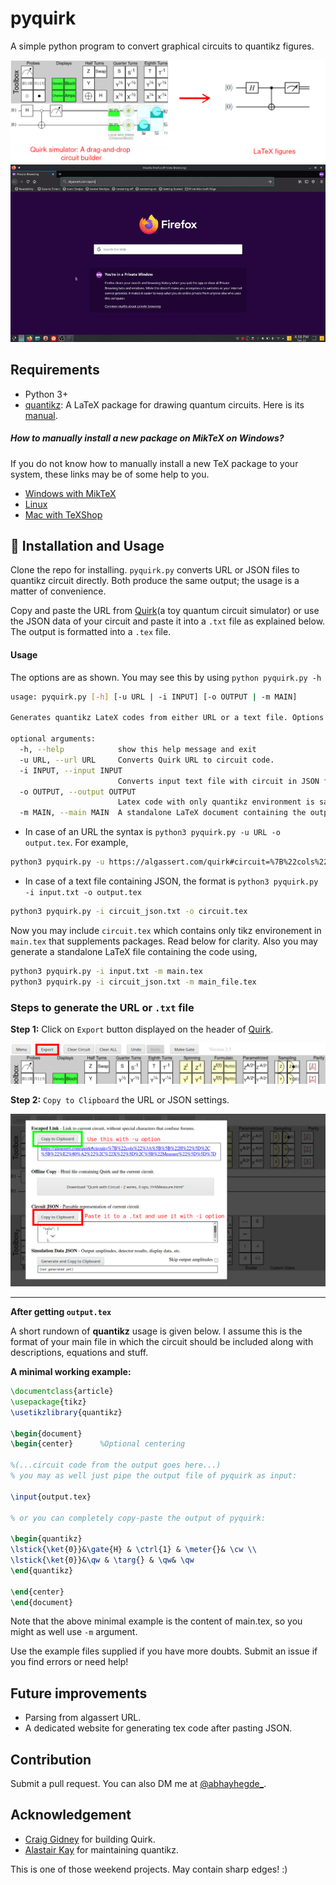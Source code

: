 # pyquirk
A simple python program to convert graphical circuits to quantikz figures.

![Product](product.png)
![demo](demo.gif)

## Requirements
- Python 3+
- [quantikz](https://ctan.org/pkg/quantikz?lang=en): A LaTeX package for drawing quantum circuits. Here is its [manual](http://mirrors.ibiblio.org/CTAN/graphics/pgf/contrib/quantikz/quantikz.pdf).

##### How to manually install a new package on MikTeX on Windows?
If you do not know how to manually install a new TeX package to your system, these links may be of some help to you.
- [Windows with MikTeX](https://tex.stackexchange.com/questions/2063/how-can-i-manually-install-a-package-on-miktex-windows)
- [Linux](https://tex.stackexchange.com/questions/73016/how-do-i-install-an-individual-package-on-a-linux-system)
- [Mac with TeXShop](https://tex.stackexchange.com/questions/12102/how-do-i-install-ctan-packages-on-mac-os-with-texshop)

## 💾 Installation and Usage
Clone the repo for installing. `pyquirk.py` converts URL or JSON files to quantikz circuit directly. Both produce the same output; the usage is a matter of convenience.

Copy and paste the URL from [Quirk](https://algassert.com/quirk)(a toy quantum circuit simulator) or use the JSON data of your circuit and paste it into a `.txt` file as explained below. The output is formatted into a `.tex` file.

#### Usage
The options are as shown. You may see this by using `python pyquirk.py -h`

```bash
usage: pyquirk.py [-h] [-u URL | -i INPUT] [-o OUTPUT | -m MAIN]

Generates quantikz LateX codes from either URL or a text file. Options are explained below.

optional arguments:
  -h, --help            show this help message and exit
  -u URL, --url URL     Converts Quirk URL to circuit code.
  -i INPUT, --input INPUT
                        Converts input text file with circuit in JSON format to circuit code.
  -o OUTPUT, --output OUTPUT
                        Latex code with only quantikz environment is saved in output file.
  -m MAIN, --main MAIN  A standalone LaTeX document containing the output circuit code.
```

- In case of an URL the syntax is `python3 pyquirk.py -u URL -o output.tex`. For example,

```bash
python3 pyquirk.py -u https://algassert.com/quirk#circuit=%7B%22cols%22%3A%5B%5B%22H%22%5D%2C%5B%22%E2%80%A2%22%2C%22X%22%5D%2C%5B%22Measure%22%5D%5D%7D -o circuit.tex
```

- In case of a text file containing JSON, the format is `python3 pyquirk.py -i input.txt -o output.tex`

```bash
python3 pyquirk.py -i circuit_json.txt -o circuit.tex
```

Now you may include `circuit.tex` which contains only tikz environement in `main.tex` that supplements packages. Read below for clarity. Also you may generate a standalone LaTeX file containing the code using,

```bash
python3 pyquirk.py -i input.txt -m main.tex
python3 pyquirk.py -i circuit_json.txt -m main_file.tex
```

### Steps to generate the URL or `.txt` file
**Step 1:** Click on `Export` button displayed on the header of [Quirk](https://algassert.com/quirk).

![Step 1: Click Export button](quirk1-m.png)

**Step 2:** `Copy to Clipboard` the URL or JSON settings.

![Step 2: Click on Copy JSON settings](quirk2.png)

---

**After getting `output.tex`**

A short rundown of **quantikz** usage is given below. I assume this is the format of your main file in which the circuit should be included along with descriptions, equations and stuff.

**A minimal working example:**
```latex
\documentclass{article}
\usepackage{tikz}
\usetikzlibrary{quantikz}

\begin{document}
\begin{center}      %Optional centering

%(...circuit code from the output goes here...)
% you may as well just pipe the output file of pyquirk as input:

\input{output.tex}

% or you can completely copy-paste the output of pyquirk:

\begin{quantikz}
\lstick{\ket{0}}&\gate{H} & \ctrl{1} & \meter{}& \cw \\
\lstick{\ket{0}}&\qw & \targ{} & \qw& \qw
\end{quantikz}

\end{center}
\end{document}
```
Note that the above minimal example is the content of main.tex, so you might as well use `-m` argument.

Use the example files supplied if you have more doubts. Submit an issue if you find errors or need help!

## Future improvements
- Parsing from algassert URL.
- A dedicated website for generating tex code after pasting JSON.

## Contribution
Submit a pull request. You can also DM me at [@abhayhegde_](https://twitter.com/abhayhegde_).

## Acknowledgement
- [Craig Gidney](https://github.com/Strilanc) for building Quirk.
- [Alastair Kay](http://www.ma.rhul.ac.uk/akay/index.php) for maintaining quantikz.

This is one of those weekend projects. May contain sharp edges! :)
